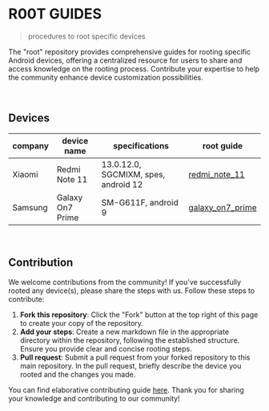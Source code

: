 # R00T GUIDES
> procedures to root specific devices

The "root" repository provides comprehensive guides for rooting specific Android devices, offering a centralized resource for users to share and access knowledge on the rooting process. Contribute your expertise to help the community enhance device customization possibilities.

<br>

## Devices

|company|device name|specifications|root guide|
|---|---|---|---|
|Xiaomi|Redmi Note 11|13.0.12.0, SGCMIXM, spes, android 12|[redmi_note_11](./xiaomi/redmi_note_11/redmi_note_11.md)|
|Samsung|Galaxy On7 Prime|SM-G611F, android 9|[galaxy_on7_prime](./samsung/galaxy_on7_prime/galaxy_on7_prime.md)|


<br>

## Contribution

We welcome contributions from the community! If you've successfully rooted any device(s), please share the steps with us. Follow these steps to contribute:
1. **Fork this repository**: Click the "Fork" button at the top right of this page to create your copy of the repository.
2. **Add your steps**: Create a new markdown file in the appropriate directory within the repository, following the established structure. Ensure you provide clear and concise rooting steps.
3. **Pull request**: Submit a pull request from your forked repository to this main repository. In the pull request, briefly describe the device you rooted and the changes you made.  

You can find elaborative contributing guide [here](./CONTRIBUTION.md). Thank you for sharing your knowledge and contributing to our community!
